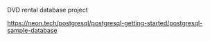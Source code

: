 DVD rental database project

https://neon.tech/postgresql/postgresql-getting-started/postgresql-sample-database
